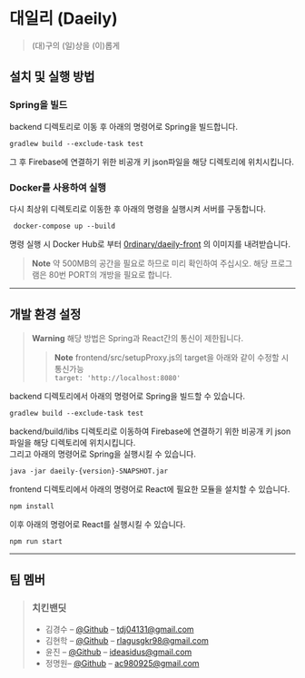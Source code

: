 # 대일리 (Daeily)
> (대)구의 (일)상을 (이)롭게
## 설치 및 실행 방법
### Spring을 빌드
backend 디렉토리로 이동 후 아래의 명령어로 Spring을 빌드합니다.
```shell
gradlew build --exclude-task test
```
그 후 Firebase에 연결하기 위한 비공개 키 json파일을 해당 디렉토리에 위치시킵니다.
### Docker를 사용하여 실행
다시 최상위 디렉토리로 이동한 후 아래의 명령을 실행시켜 서버를 구동합니다.
```shell
 docker-compose up --build
```
명령 실행 시 Docker Hub로 부터 [0rdinary/daeily-front](https://hub.docker.com/r/0rdinary/daeily-front) 의 이미지를 내려받습니다.

>**Note**
>약 500MB의 공간을 필요로 하므로 미리 확인하여 주십시오.
해당 프로그램은 80번 PORT의 개방을 필요로 합니다.
---
## 개발 환경 설정
>**Warning**
>해당 방법은 Spring과 React간의 통신이 제한됩니다.
>>**Note**
>>frontend/src/setupProxy.js의 target을 아래와 같이 수정할 시 통신가능  
>> ```target: 'http://localhost:8080'```

backend 디렉토리에서 아래의 명령어로 Spring을 빌드할 수 있습니다.
```shell
gradlew build --exclude-task test
```
backend/build/libs 디렉토리로 이동하여 Firebase에 연결하기 위한 비공개 키 json파일을 해당 디렉토리에 위치시킵니다.   
그리고 아래의 명령어로 Spring을 실행시킬 수 있습니다.
```shell
java -jar daeily-{version}-SNAPSHOT.jar
```
frontend 디렉토리에서 아래의 명령어로 React에 필요한 모듈을 설치할 수 있습니다.
```shell
npm install
```
이후 아래의 명령어로 React를 실행시킬 수 있습니다.
```shell
npm run start
```
---
## 팀 멤버
>### 치킨밴딧
>* 김경수 – [@Github](https://github.com/Roy052) – tdj04131@gmail.com  
>* 김현학 – [@Github](https://github.com/crihit) – rlagusgkr98@gmail.com  
>* 윤진 – [@Github](https://github.com/ideasidus) – ideasidus@gmail.com  
>* 정명원– [@Github](https://github.com/0rdinary) – ac980925@gmail.com  